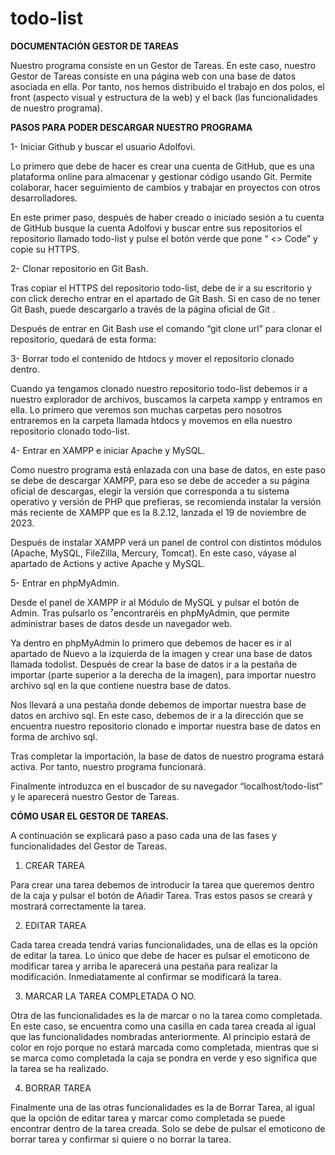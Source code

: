 # todo-list

**DOCUMENTACIÓN GESTOR DE TAREAS**

Nuestro programa consiste en un Gestor de Tareas. En este caso, nuestro Gestor de Tareas consiste en una página web con una base de datos asociada en ella. Por tanto, nos hemos distribuido el trabajo en dos polos, el front (aspecto visual y estructura de la web) y el back (las funcionalidades de nuestro programa).

**PASOS PARA PODER DESCARGAR NUESTRO PROGRAMA**


1- Iniciar Github y buscar el usuario Adolfovi.

Lo primero que debe de hacer es crear una cuenta de GitHub, que  es una plataforma online para almacenar y gestionar código usando Git. Permite colaborar, hacer seguimiento de cambios y trabajar en proyectos con otros desarrolladores.

En este primer paso, después de haber creado o iniciado sesión a tu cuenta de GitHub busque la cuenta Adolfovi y  buscar entre sus repositorios el repositorio llamado todo-list y pulse el botón verde que pone “ <> Code” y copie su HTTPS.

2- Clonar repositorio en Git Bash.

Tras copiar el HTTPS del repositorio todo-list, debe de ir a su escritorio y con click derecho entrar en el apartado de Git Bash. Si en caso de no tener Git Bash, puede descargarlo a través de la página oficial de Git .

Después de entrar en Git Bash use el comando “git clone url” para clonar el repositorio, quedará de esta forma: 

3- 
Borrar todo el contenido de htdocs y mover el repositorio clonado dentro.

Cuando ya tengamos clonado nuestro repositorio todo-list debemos ir a nuestro explorador de archivos, buscamos la carpeta xampp y entramos en ella. Lo primero que veremos son muchas carpetas pero nosotros entraremos en la carpeta llamada htdocs y movemos en ella nuestro repositorio clonado todo-list. 

4- Entrar en XAMPP e iniciar Apache y MySQL.

Como nuestro programa está enlazada con una base de datos, en este paso se debe de descargar XAMPP, para eso se debe de acceder a su página oficial de descargas, elegir la versión que corresponda a tu sistema operativo y versión de PHP que prefieras, se recomienda instalar la versión más reciente de XAMPP que es la 8.2.12, lanzada el 19 de noviembre de 2023.

Después de instalar XAMPP verá un panel de control con distintos módulos (Apache, MySQL, FileZilla, Mercury, Tomcat). En este caso, váyase al apartado de Actions y active Apache y MySQL.

5- 
Entrar en phpMyAdmin.

Desde el panel de XAMPP ir al Módulo de MySQL y pulsar el botón de Admin. Tras pulsarlo os ⁷encontraréis en phpMyAdmin, que permite administrar bases de datos desde un navegador web.

Ya dentro en phpMyAdmin lo primero que debemos de hacer es ir al apartado de Nuevo  a la izquierda de la imagen y  crear una base de datos llamada todolist. Después de crear la base de datos ir a la pestaña de importar (parte superior a la derecha de la imagen), para importar nuestro archivo sql en la que contiene nuestra base de datos.

Nos llevará a una pestaña donde debemos de importar nuestra base de datos en archivo sql. En este caso, debemos de ir a la dirección que se encuentra nuestro repositorio clonado e  importar nuestra base de datos en forma de archivo sql.

Tras completar la importación, la base de datos de nuestro programa estará activa. Por tanto, nuestro programa funcionará.

Finalmente introduzca en el buscador de su navegador “localhost/todo-list” y le aparecerá nuestro Gestor de Tareas.

**CÓMO USAR EL GESTOR DE TAREAS.**

A continuación se explicará paso a paso cada una de las fases y funcionalidades del Gestor de Tareas.

1. CREAR TAREA

Para crear una tarea debemos de introducir la tarea que queremos dentro de la caja y pulsar el botón de Añadir Tarea. Tras estos pasos se creará y mostrará correctamente la tarea.

2. EDITAR TAREA

Cada tarea creada tendrá varias funcionalidades, una de ellas es la opción de editar la tarea. Lo único que debe de hacer es pulsar el emoticono de modificar tarea y arriba le aparecerá una pestaña para realizar la modificación. Inmediatamente al confirmar se modificará la tarea.

3. MARCAR LA TAREA COMPLETADA O NO.

Otra de las funcionalidades es la de marcar o no la tarea como completada. En este caso, se encuentra como una casilla en cada tarea creada al igual que las funcionalidades nombradas anteriormente. Al principio estará de color en rojo porque no estará marcada como completada, mientras que si se marca como completada la caja se pondra en verde y eso significa que la tarea se ha realizado.

4. BORRAR TAREA

Finalmente una de las otras funcionalidades es la de Borrar Tarea, al igual que la opción de editar tarea y marcar como completada se puede encontrar dentro de la tarea creada. Solo se debe de pulsar el emoticono de borrar tarea y confirmar si quiere o no borrar la tarea.









